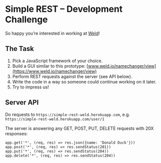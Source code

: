# Simple REST – Development Challenge

So happy you’re interested in working at [Weld](https://www.weld.io)!

## The Task

1. Pick a JavaScript framework of your choice.
2. Build a GUI similar to this prototype: [www.weld.io/namechanger/view](https://www.weld.io/namechanger/view)
3. Perform REST requests against the server (see API below).
4. Write the code in a way so someone could continue working on it later.
5. Try to impress us!

## Server API

Do requests to `https://simple-rest-weld.herokuapp.com`, e.g. `https://simple-rest-weld.herokuapp.com/user/1`

The server is answering any GET, POST, PUT, DELETE requests with 20X responses:

	app.get('*', (req, res) => res.json({name: 'Donald Duck'}))
	app.post('*', (req, res) => res.sendStatus(201))
	app.put('*', (req, res) => res.sendStatus(204))
	app.delete('*', (req, res) => res.sendStatus(204))
